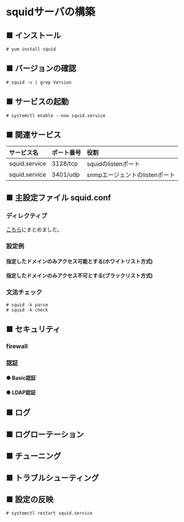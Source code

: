 # squidサーバの構築
## ■ インストール
```
# yum install squid
```
## ■ バージョンの確認
```
# squid -v | grep Version
```
## ■ サービスの起動
```
# systemctl enable --now squid.service
```
## ■ 関連サービス
|サービス名|ポート番号|役割|
|:---|:---|:---|
|squid.service|3128/tcp|squidのlistenポート|
|squid.service|3401/udp|snmpエージェントのlistenポート|

## ■ 主設定ファイル squid.conf
### ディレクティブ
[こちら](https://github.com/thetaru/memorandum/tree/master/OS/Linux/CentOS8/Squid/directives)にまとめました。

### 設定例
#### 指定したドメインのみアクセス可能とする(ホワイトリスト方式)
#### 指定したドメインのみアクセス不可とする(ブラックリスト方式)

### 文法チェック
```
# squid -k parse
# squid -k check
```

## ■ セキュリティ
### firewall
### 認証
#### ● Basic認証
#### ● LDAP認証
## ■ ログ
## ■ ログローテーション
## ■ チューニング
## ■ トラブルシューティング
## ■ 設定の反映
```
# systemctl restart squid.service
```
